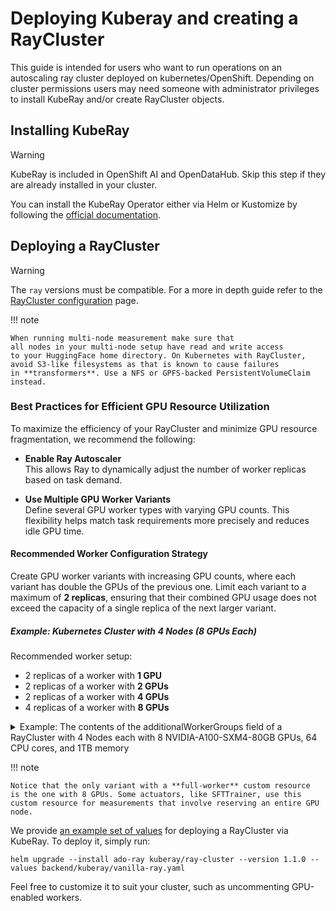# Deploying Kuberay and creating a RayCluster

This guide is intended for users who want to run operations on an autoscaling
ray cluster deployed on kubernetes/OpenShift. Depending on cluster permissions
users may need someone with administrator privileges to install KubeRay and/or
create RayCluster objects.

## Installing KubeRay

> [!WARNING]
>
> KubeRay is included in OpenShift AI and OpenDataHub. Skip this step if they
> are already installed in your cluster.

You can install the KubeRay Operator either via Helm or Kustomize by following
the
[official documentation](https://docs.ray.io/en/latest/cluster/kubernetes/getting-started/kuberay-operator-installation.html#step-2-install-kuberay-operator).

## Deploying a RayCluster

> [!WARNING]
>
> The `ray` versions must be compatible. For a more in depth guide refer to the
> [RayCluster configuration](https://docs.ray.io/en/latest/cluster/kubernetes/user-guides/config.html)
> page.

!!! note

    When running multi-node measurement make sure that
    all nodes in your multi-node setup have read and write access
    to your HuggingFace home directory. On Kubernetes with RayCluster,
    avoid S3-like filesystems as that is known to cause failures
    in **transformers**. Use a NFS or GPFS-backed PersistentVolumeClaim instead.

### Best Practices for Efficient GPU Resource Utilization

To maximize the efficiency of your RayCluster and minimize GPU resource
fragmentation, we recommend the following:

- **Enable Ray Autoscaler**  
  This allows Ray to dynamically adjust the number of worker replicas based on
  task demand.

- **Use Multiple GPU Worker Variants**  
  Define several GPU worker types with varying GPU counts. This flexibility
  helps match task requirements more precisely and reduces idle GPU time.

#### Recommended Worker Configuration Strategy

Create GPU worker variants with increasing GPU counts, where each variant has
double the GPUs of the previous one. Limit each variant to a maximum of **2
replicas**, ensuring that their combined GPU usage does not exceed the capacity
of a single replica of the next larger variant.

##### Example: Kubernetes Cluster with 4 Nodes (8 GPUs Each)

Recommended worker setup:

- 2 replicas of a worker with **1 GPU**
- 2 replicas of a worker with **2 GPUs**
- 2 replicas of a worker with **4 GPUs**
- 4 replicas of a worker with **8 GPUs**

<!-- markdownlint-disable no-inline-html -->
<details>
<summary>
Example: The contents of the additionalWorkerGroups field of a RayCluster
with 4 Nodes each with 8 NVIDIA-A100-SXM4-80GB GPUs, 64 CPU cores, and 1TB memory
</summary>

    ```yaml
    one-A100-80G-gpu-WG:
      replicas: 0
      minReplicas: 0
      maxReplicas: 2
      rayStartParams:
        block: 'true'
        num-gpus: '1'
        resources: '"{\"NVIDIA-A100-SXM4-80GB\": 1}"'
      containerEnv:
        - name: OMP_NUM_THREADS
          value: "1"
        - name: OPENBLAS_NUM_THREADS
          value: "1"
      lifecycle:
        preStop:
          exec:
            command: [ "/bin/sh","-c","ray stop" ]
      # securityContext: ...
      affinity:
        nodeAffinity:
          requiredDuringSchedulingIgnoredDuringExecution:
            nodeSelectorTerms:
              - matchExpressions:
                  - key: nvidia.com/gpu.product
                    operator: In
                    values:
                      - NVIDIA-A100-SXM4-80GB
      resources:
        limits:
          cpu: 8
          nvidia.com/gpu: 1
          memory: 100Gi
        requests:
          cpu: 8
          nvidia.com/gpu: 1
          memory: 100Gi
      # volumes: ...
      # volumeMounts: ....

    two-A100-80G-gpu-WG:
      replicas: 0
      minReplicas: 0
      maxReplicas: 2
      rayStartParams:
        block: 'true'
        num-gpus: '2'
        resources: '"{\"NVIDIA-A100-SXM4-80GB\": 2}"'
      containerEnv:
        - name: OMP_NUM_THREADS
          value: "1"
        - name: OPENBLAS_NUM_THREADS
          value: "1"
      lifecycle:
        preStop:
          exec:
            command: [ "/bin/sh","-c","ray stop" ]
      # securityContext: ...
      affinity:
        nodeAffinity:
          requiredDuringSchedulingIgnoredDuringExecution:
            nodeSelectorTerms:
              - matchExpressions:
                  - key: nvidia.com/gpu.product
                    operator: In
                    values:
                      - NVIDIA-A100-SXM4-80GB
      resources:
        limits:
          cpu: 15
          nvidia.com/gpu: 2
          memory: 200Gi
        requests:
          cpu: 15
          nvidia.com/gpu: 2
          memory: 200Gi
      # volumes: ...
      # volumeMounts: ....

    four-A100-80G-gpu-WG:
      replicas: 0
      minReplicas: 0
      maxReplicas: 2
      rayStartParams:
        block: 'true'
        num-gpus: '4'
        resources: '"{\"NVIDIA-A100-SXM4-80GB\": 4}"'
      containerEnv:
        - name: OMP_NUM_THREADS
          value: "1"
        - name: OPENBLAS_NUM_THREADS
          value: "1"
      lifecycle:
        preStop:
          exec:
            command: [ "/bin/sh","-c","ray stop" ]
      # securityContext: ...
      affinity:
        nodeAffinity:
          requiredDuringSchedulingIgnoredDuringExecution:
            nodeSelectorTerms:
              - matchExpressions:
                  - key: nvidia.com/gpu.product
                    operator: In
                    values:
                      - NVIDIA-A100-SXM4-80GB
      resources:
        limits:
          cpu: 30
          nvidia.com/gpu: 4
          memory: 400Gi
        requests:
          cpu: 30
          nvidia.com/gpu: 4
          memory: 400Gi
      # volumes: ...
      # volumeMounts: ....

    eight-A100-80G-gpu-WG:
      replicas: 0
      minReplicas: 0
      maxReplicas: 4
      rayStartParams:
        block: 'true'
        num-gpus: '8'
        resources: '"{\"NVIDIA-A100-SXM4-80GB\": 8, \"full-worker\": 1}"'
      containerEnv:
        - name: OMP_NUM_THREADS
          value: "1"
        - name: OPENBLAS_NUM_THREADS
          value: "1"
      lifecycle:
        preStop:
          exec:
            command: [ "/bin/sh","-c","ray stop" ]
      # securityContext: ...
      affinity:
        nodeAffinity:
          requiredDuringSchedulingIgnoredDuringExecution:
            nodeSelectorTerms:
              - matchExpressions:
                  - key: nvidia.com/gpu.product
                    operator: In
                    values:
                      - NVIDIA-A100-SXM4-80GB

      resources:
        limits:
          cpu: 60
          nvidia.com/gpu: 8
          memory: 800Gi
        requests:
          cpu: 60
          nvidia.com/gpu: 8
          memory: 800Gi
      # volumes: ...
      # volumeMounts: ....
    ```

</details>
<!-- markdownlint-enable no-inline-html -->

!!! note

    Notice that the only variant with a **full-worker** custom resource 
    is the one with 8 GPUs. Some actuators, like SFTTrainer, use this 
    custom resource for measurements that involve reserving an entire GPU node.

We provide [an example set of values](vanilla-ray.yaml) for deploying a
RayCluster via KubeRay. To deploy it, simply run:

    helm upgrade --install ado-ray kuberay/ray-cluster --version 1.1.0 --values backend/kuberay/vanilla-ray.yaml

Feel free to customize it to suit your cluster, such as uncommenting GPU-enabled
workers.
